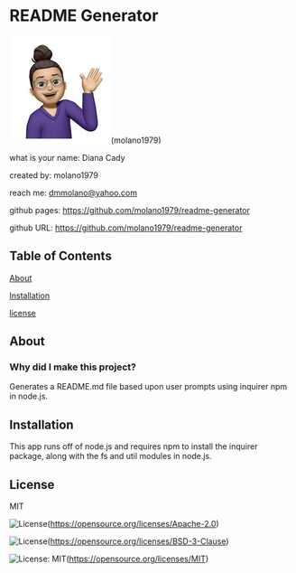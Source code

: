
# README Generator
![profile picture](/pic.jpg)(molano1979)

what is your name: Diana Cady

created by: molano1979

reach me: dmmolano@yahoo.com

github pages: https://github.com/molano1979/readme-generator

github URL: https://github.com/molano1979/readme-generator
## Table of Contents
[About](#about)

[Installation](#Installation)

[license](#license)

## About
### Why did I make this project?
Generates a README.md file based upon user prompts using inquirer npm in node.js.


## Installation
This app runs off of node.js and requires npm to install the inquirer package, along with the fs and util modules in node.js.

## License
MIT

![License](https://img.shields.io/badge/License-Apache_2.0-blue.svg)(https://opensource.org/licenses/Apache-2.0)

![License](https://img.shields.io/badge/License-BSD_3--Clause-blue.svg)(https://opensource.org/licenses/BSD-3-Clause)

![License: MIT](https://img.shields.io/badge/License-MIT-yellow.svg)(https://opensource.org/licenses/MIT)

   
    